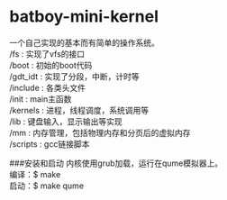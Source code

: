 # batboy-mini-kernel
一个自己实现的基本而有简单的操作系统。  
/fs : 实现了vfs的接口  
/boot : 初始的boot代码  
/gdt_idt : 实现了分段，中断，计时等  
/include : 各类头文件  
/init : main主函数  
/kernels : 进程，线程调度，系统调用等  
/lib : 键盘输入，显示输出等实现  
/mm : 内存管理，包括物理内存和分页后的虚拟内存  
/scripts : gcc链接脚本  

###安装和启动
内核使用grub加载，运行在qume模拟器上。  
编译：$ make   
启动：$ make qume
